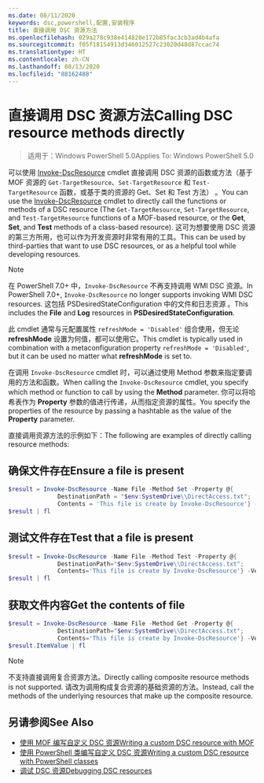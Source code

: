 ```yaml
---
ms.date: 08/11/2020
keywords: dsc,powershell,配置,安装程序
title: 直接调用 DSC 资源方法
ms.openlocfilehash: 029a278c938e414820e172b85fac3cb3ad4b4afa
ms.sourcegitcommit: f05f18154913d346012527c23020d48d87ccac74
ms.translationtype: HT
ms.contentlocale: zh-CN
ms.lasthandoff: 08/13/2020
ms.locfileid: "88162488"
---
```

# <a name="calling-dsc-resource-methods-directly"></a><span data-ttu-id="7f409-103">直接调用 DSC 资源方法</span><span class="sxs-lookup"><span data-stu-id="7f409-103">Calling DSC resource methods directly</span></span>

><span data-ttu-id="7f409-104">适用于：Windows PowerShell 5.0</span><span class="sxs-lookup"><span data-stu-id="7f409-104">Applies To: Windows PowerShell 5.0</span></span>

<span data-ttu-id="7f409-105">可以使用 [Invoke-DscResource](/powershell/module/PSDesiredStateConfiguration/Invoke-DscResource) cmdlet 直接调用 DSC 资源的函数或方法（基于 MOF 资源的 `Get-TargetResource`、`Set-TargetResource` 和 `Test-TargetResource` 函数，或基于类的资源的 Get、Set 和 Test 方法）  。</span><span class="sxs-lookup"><span data-stu-id="7f409-105">You can use the [Invoke-DscResource](/powershell/module/PSDesiredStateConfiguration/Invoke-DscResource) cmdlet to directly call the functions or methods of a DSC resource (The `Get-TargetResource`, `Set-TargetResource`, and `Test-TargetResource` functions of a MOF-based resource, or the **Get**, **Set**, and **Test** methods of a class-based resource).</span></span> <span data-ttu-id="7f409-106">这可为想要使用 DSC 资源的第三方所用，也可以作为开发资源时非常有用的工具。</span><span class="sxs-lookup"><span data-stu-id="7f409-106">This can be used by third-parties that want to use DSC resources, or as a helpful tool while developing resources.</span></span>

> [!NOTE]
> <span data-ttu-id="7f409-107">在 PowerShell 7.0+ 中，`Invoke-DscResource` 不再支持调用 WMI DSC 资源。</span><span class="sxs-lookup"><span data-stu-id="7f409-107">In PowerShell 7.0+, `Invoke-DscResource` no longer supports invoking WMI DSC resources.</span></span> <span data-ttu-id="7f409-108">这包括 PSDesiredStateConfiguration 中的文件和日志资源  。</span><span class="sxs-lookup"><span data-stu-id="7f409-108">This includes the **File** and **Log** resources in **PSDesiredStateConfiguration**.</span></span>

<span data-ttu-id="7f409-109">此 cmdlet 通常与元配置属性 `refreshMode = 'Disabled'` 组合使用，但无论 **refreshMode** 设置为何值，都可以使用它。</span><span class="sxs-lookup"><span data-stu-id="7f409-109">This cmdlet is typically used in combination with a metaconfiguration property `refreshMode = 'Disabled'`, but it can be used no matter what **refreshMode** is set to.</span></span>

<span data-ttu-id="7f409-110">在调用 `Invoke-DscResource` cmdlet 时，可以通过使用 Method 参数来指定要调用的方法和函数。</span><span class="sxs-lookup"><span data-stu-id="7f409-110">When calling the `Invoke-DscResource` cmdlet, you specify which method or function to call by using the **Method** parameter.</span></span> <span data-ttu-id="7f409-111">你可以将哈希表作为 **Property** 参数的值进行传递，从而指定资源的属性。</span><span class="sxs-lookup"><span data-stu-id="7f409-111">You specify the properties of the resource by passing a hashtable as the value of the **Property** parameter.</span></span>

<span data-ttu-id="7f409-112">直接调用资源方法的示例如下：</span><span class="sxs-lookup"><span data-stu-id="7f409-112">The following are examples of directly calling resource methods:</span></span>

## <a name="ensure-a-file-is-present"></a><span data-ttu-id="7f409-113">确保文件存在</span><span class="sxs-lookup"><span data-stu-id="7f409-113">Ensure a file is present</span></span>

```powershell
$result = Invoke-DscResource -Name File -Method Set -Property @{
              DestinationPath = "$env:SystemDrive\\DirectAccess.txt";
              Contents = 'This file is create by Invoke-DscResource'} -Verbose
$result | fl
```

## <a name="test-that-a-file-is-present"></a><span data-ttu-id="7f409-114">测试文件存在</span><span class="sxs-lookup"><span data-stu-id="7f409-114">Test that a file is present</span></span>

```powershell
$result = Invoke-DscResource -Name File -Method Test -Property @{
              DestinationPath="$env:SystemDrive\\DirectAccess.txt";
              Contents='This file is create by Invoke-DscResource'} -Verbose
$result | fl
```

## <a name="get-the-contents-of-file"></a><span data-ttu-id="7f409-115">获取文件内容</span><span class="sxs-lookup"><span data-stu-id="7f409-115">Get the contents of file</span></span>

```powershell
$result = Invoke-DscResource -Name File -Method Get -Property @{
              DestinationPath="$env:SystemDrive\\DirectAccess.txt";
              Contents='This file is create by Invoke-DscResource'} -Verbose
$result.ItemValue | fl
```

>[!NOTE]
> <span data-ttu-id="7f409-116">不支持直接调用复合资源方法。</span><span class="sxs-lookup"><span data-stu-id="7f409-116">Directly calling composite resource methods is not supported.</span></span> <span data-ttu-id="7f409-117">请改为调用构成复合资源的基础资源的方法。</span><span class="sxs-lookup"><span data-stu-id="7f409-117">Instead, call the methods of the underlying resources that make up the composite resource.</span></span>

## <a name="see-also"></a><span data-ttu-id="7f409-118">另请参阅</span><span class="sxs-lookup"><span data-stu-id="7f409-118">See Also</span></span>

- [<span data-ttu-id="7f409-119">使用 MOF 编写自定义 DSC 资源</span><span class="sxs-lookup"><span data-stu-id="7f409-119">Writing a custom DSC resource with MOF</span></span>](../resources/authoringResourceMOF.md)
- [<span data-ttu-id="7f409-120">使用 PowerShell 类编写自定义 DSC 资源</span><span class="sxs-lookup"><span data-stu-id="7f409-120">Writing a custom DSC resource with PowerShell classes</span></span>](../resources/authoringResourceClass.md)
- [<span data-ttu-id="7f409-121">调试 DSC 资源</span><span class="sxs-lookup"><span data-stu-id="7f409-121">Debugging DSC resources</span></span>](../troubleshooting/debugResource.md)
